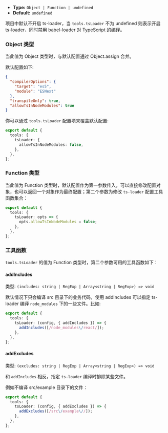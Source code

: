 - **Type:** `Object | Function | undefined`
- **Default:** `undefined`

项目中默认不开启 ts-loader，当 `tools.tsLoader` 不为 undefined 则表示开启 ts-loader，同时禁用 babel-loader 对 TypeScript 的编译。

### Object 类型

当此值为 Object 类型时，与默认配置通过 Object.assign 合并。

默认配置如下:

```json
{
  "compilerOptions": {
    "target": "es5",
    "module": "ESNext"
  },
  "transpileOnly": true,
  "allowTsInNodeModules": true
}
```

你可以通过 `tools.tsLoader` 配置项来覆盖默认配置:

```ts
export default {
  tools: {
    tsLoader: {
      allowTsInNodeModules: false,
    },
  },
};
```

### Function 类型

当此值为 Function 类型时，默认配置作为第一参数传入，可以直接修改配置对象，也可以返回一个对象作为最终配置；第二个参数为修改 `ts-loader` 配置工具函数集合：

```ts
export default {
  tools: {
    tsLoader: opts => {
      opts.allowTsInNodeModules = false;
    },
  },
};
```

### 工具函数

`tools.tsLoader` 的值为 Function 类型时，第二个参数可用的工具函数如下：

#### addIncludes

类型: `(includes: string | RegExp | Array<string | RegExp>) => void`

默认情况下只会编译 src 目录下的业务代码，使用 addIncludes 可以指定 ts-loader 编译 `node_modules` 下的一些文件。比如:

```ts
export default {
  tools: {
    tsLoader: (config, { addIncludes }) => {
      addIncludes([/node_modules\/react/]);
    },
  },
};
```

#### addExcludes

类型: `(excludes: string | RegExp | Array<string | RegExp>) => void`

和 `addIncludes` 相反，指定 `ts-loader` 编译时排除某些文件。

例如不编译 src/example 目录下的文件：

```ts
export default {
  tools: {
    tsLoader: (config, { addExcludes }) => {
      addExcludes([/src\/example\//]);
    },
  },
};
```
